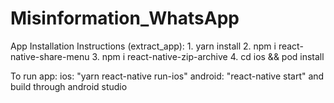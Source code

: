 # Misinformation_WhatsApp

App Installation Instructions (extract_app):
    1. yarn install
    2. npm i react-native-share-menu
    3. npm i react-native-zip-archive
    4. cd ios && pod install

To run app:
    ios: "yarn react-native run-ios"
    android: "react-native start" and build through android studio
